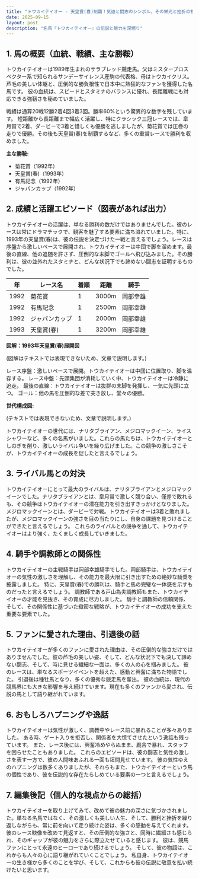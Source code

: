 ```yaml
---
title: "トウカイテイオー - 天皇賞(春)制覇！気迫と闘志のシンボル、その栄光と挫折の物語"
date: 2025-09-15
layout: post
description: "名馬『トウカイテイオー』の伝説と魅力を深堀り"
---
```


## 1. 馬の概要（血統、戦績、主な勝鞍）

トウカイテイオーは1989年生まれのサラブレッド競走馬。父はミスタープロスペクター系で知られるサンデーサイレンス産駒の代表格、母はトウカイクリス。芦毛の美しい体躯と、圧倒的な勝負根性で日本中に熱狂的なファンを獲得した名馬です。  彼の血統は、スピードとスタミナのバランスに優れ、長距離戦にも対応できる強靭さを秘めていました。

戦績は通算20戦12勝2着4回3着3回。勝率60%という驚異的な数字を残しています。  短距離から長距離まで幅広く活躍し、特にクラシック三冠レースでは、皐月賞で2着、ダービーで3着と惜しくも優勝を逃しましたが、菊花賞では圧巻の走りで優勝。その後も天皇賞(春)を制覇するなど、多くの重賞レースで勝利を収めました。

**主な勝鞍:**

* 菊花賞（1992年）
* 天皇賞(春)（1993年）
* 有馬記念（1992年）
* ジャパンカップ（1992年）


## 2. 成績と活躍エピソード（図表があれば出力）

トウカイテイオーの活躍は、単なる勝利の数だけではありませんでした。彼のレースは常にドラマチックで、観客を魅了する要素に満ち溢れていました。特に、1993年の天皇賞(春)は、彼の伝説を決定づけた一戦と言えるでしょう。レースは序盤から激しいペースで展開され、トウカイテイオーは中団で脚を溜めます。最後の直線、他の追随を許さず、圧倒的な末脚でゴールへ飛び込みました。その勝利は、彼の並外れたスタミナと、どんな状況下でも諦めない闘志を証明するものでした。

| 年 | レース名           | 着順 | 距離 | 騎手       |
|---|--------------------|-----|-----|-------------|
| 1992 | 菊花賞             | 1   | 3000m|  岡部幸雄     |
| 1992 | 有馬記念           | 1   | 2500m|  岡部幸雄     |
| 1992 | ジャパンカップ       | 1   | 2000m|  岡部幸雄     |
| 1993 | 天皇賞(春)         | 1   | 3200m|  岡部幸雄     |


**図解：1993年天皇賞(春)展開図**

(図解はテキストでは表現できないため、文章で説明します。)

レース序盤：激しいペースで展開。トウカイテイオーは中団に位置取り、脚を温存する。
レース中盤：先頭集団が消耗していく中、トウカイテイオーは冷静に追走。
最後の直線：トウカイテイオーは抜群の末脚を発揮し、一気に先頭に立つ。
ゴール：他の馬を圧倒的な差で突き放し、堂々の優勝。


**世代構成図:**

(テキストでは表現できないため、文章で説明します。)

トウカイテイオーの世代には、ナリタブライアン、メジロマックイーン、ライスシャワーなど、多くの名馬がいました。これらの馬たちは、トウカイテイオーとしのぎを削り、激しいライバル争いを繰り広げました。この競争の激しさこそが、トウカイテイオーの成長を促したと言えるでしょう。


## 3. ライバル馬との対決

トウカイテイオーにとって最大のライバルは、ナリタブライアンとメジロマックイーンでした。ナリタブライアンとは、皐月賞で激しく競り合い、僅差で敗れるも、その競争はトウカイテイオーの潜在能力を引き出すきっかけとなりました。メジロマックイーンとは、ダービーで対戦。トウカイテイオーは3着と敗れましたが、メジロマックイーンの強さを目の当たりにし、自身の課題を見つけることができたと言えるでしょう。  これらのライバルとの競争を通して、トウカイテイオーはより強く、たくましく成長していきました。


## 4. 騎手や調教師との関係性

トウカイテイオーの主戦騎手は岡部幸雄騎手でした。岡部騎手は、トウカイテイオーの気性の激しさを理解し、その能力を最大限に引き出すための絶妙な騎乗を披露しました。  特に、天皇賞(春)での勝利は、騎手と馬の完璧な一体感を示すものだったと言えるでしょう。  調教師である戸山為夫調教師もまた、トウカイテイオーの才能を見抜き、その育成に尽力しました。  騎手と調教師の信頼関係、そして、その関係性に基づいた緻密な戦略が、トウカイテイオーの成功を支えた重要な要素でした。


## 5. ファンに愛された理由、引退後の話

トウカイテイオーが多くのファンに愛された理由は、その圧倒的な強さだけではありませんでした。彼の芦毛の美しい姿、そして、どんな状況下でも決して諦めない闘志、そして、時に見せる繊細な一面は、多くの人の心を掴みました。  彼のレースは、単なるスポーツイベントを超えた、感動と興奮に満ちた物語でした。  引退後は種牡馬となり、多くの優秀な競走馬を輩出。  彼の血統は、現代の競馬界にも大きな影響を与え続けています。現在も多くのファンから愛され、伝説の馬として語り継がれています。


## 6. おもしろハプニングや逸話

トウカイテイオーは気性が激しく、調教中やレース前に暴れることが多々ありました。  ある時、ゲート入りを拒否し、関係者を大慌てさせたという逸話も残っています。  また、レース後には、興奮冷めやらぬまま、厩舎で暴れ、スタッフを困らせたこともありました。  これらのエピソードは、彼の闘志と気性の激しさを表す一方で、彼の人間味あふれる一面も垣間見せています。  彼の気性ゆえのハプニングは数多くありましたが、それらもまた、トウカイテイオーという馬の個性であり、彼を伝説的な存在たらしめている要素の一つと言えるでしょう。


## 7. 編集後記（個人的な視点からの総括）

トウカイテイオーを取り上げてみて、改めて彼の魅力の深さに気づかされました。単なる名馬ではなく、その激しくも美しい人生、そして、勝利と挫折を繰り返しながらも、常に前を向いて走り続けた姿は、多くの感動を与えてくれます。  彼のレース映像を改めて見返すと、その圧倒的な強さと、同時に繊細さも感じられ、そのギャップが彼の魅力をさらに際立たせていると感じます。  彼は、競馬ファンにとって永遠のヒーローであり続けるでしょう。  そして、彼の物語は、これからも人々の心に語り継がれていくことでしょう。  私自身、トウカイテイオーの生き様から多くのことを学び、そして、これからも彼の伝説に敬意を払い続けたいと思います。
